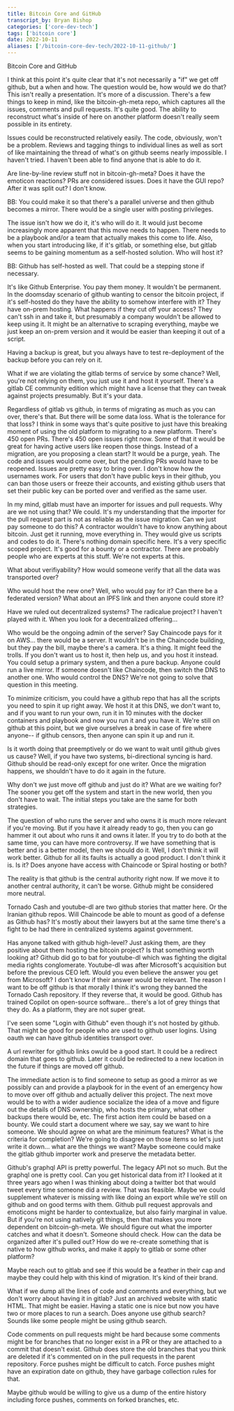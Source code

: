 ```yaml
---
title: Bitcoin Core and GitHub
transcript_by: Bryan Bishop
categories: ['core-dev-tech']
tags: ['bitcoin core']
date: 2022-10-11
aliases: ['/bitcoin-core-dev-tech/2022-10-11-github/']
---
```


Bitcoin Core and GitHub

I think at this point it's quite clear that it's not necessarily a "if" we get off github, but a when and how. The question would be, how would we do that? This isn't really a presentation. It's more of a discussion. There's a few things to keep in mind, like the bitcoin-gh-meta repo, which captures all the issues, comments and pull requests. It's quite good. The ability to reconstruct what's inside of here on another platform doesn't really seem possible in its entirety.

Issues could be reconstructed relatively easily. The code, obviously, won't be a problem. Reviews and tagging things to individual lines as well as sort of like maintaining the thread of what's on github seems nearly impossible. I haven't tried. I haven't been able to find anyone that is able to do it.

Are line-by-line review stuff not in bitcoin-gh-meta? Does it have the emoticon reactions? PRs are considered issues. Does it have the GUI repo? After it was split out? I don't know.

BB: You could make it so that there's a parallel universe and then github becomes a mirror. There would be a single user with posting privileges.

The issue isn't how we do it, it's who will do it. It would just become increasingly more apparent that this move needs to happen. There needs to be a playbook and/or a team that actually makes this come to life. Also, when you start introducing like, if it's gitlab, or something else, but gitlab seems to be gaining momentum as a self-hosted solution. Who will host it?

BB: Github has self-hosted as well. That could be a stepping stone if necessary.

It's like Github Enterprise. You pay them money. It wouldn't be permanent. In the doomsday scenario of github wanting to censor the bitcoin project, if it's self-hosted do they have the ability to somehow interfere with it? They have on-prem hosting. What happens if they cut off your access? They can't ssh in and take it, but presumably a company wouldn't be allowed to keep using it. It might be an alternative to scraping everything, maybe we just keep an on-prem version and it would be easier than keeping it out of a script.

Having a backup is great, but you always have to test re-deployment of the backup before you can rely on it.

What if we are violating the gitlab terms of service by some chance? Well, you're not relying on them, you just use it and host it yourself. There's a gitlab CE community edition which might have a license that they can tweak against projects presumably. But it's your data.

Regardless of gitlab vs github, in terms of migrating as much as you can over, there's that. But there will be some data loss. What is the tolerance for that loss? I think in some ways that's quite positive to just have this breaking moment of using the old platform to migrating to a new platform. There's 450 open PRs. There's 450 open issues right now. Some of that it would be great for having active users like reopen those things. Instead of a migration, are you proposing a clean start? It would be a purge, yeah. The code and issues would come over, but the pending PRs would have to be reopened. Issues are pretty easy to bring over. I don't know how the usernames work. For users that don't have public keys in their github, you can ban those users or freeze their accounts, and existing github users that set their public key can be ported over and verified as the same user.

In my mind, gitlab must have an importer for issues and pull requests. Why are we not using that? We could. It's my understanding that the importer for the pull request part is not as reliable as the issue migration. Can we just pay someone to do this? A contractor wouldn't have to know anything about bitcoin. Just get it running, move everything in. They would give us scripts and codes to do it. There's nothing domain specific here. It's a very specific scoped project. It's good for a bounty or a contractor. There are probably people who are experts at this stuff. We're not experts at this.

What about verifiyability? How would someone verify that all the data was transported over?

Who would host the new one? Well, who would pay for it? Can there be a federated version? What about an IPFS link and then anyone could store it?

Have we ruled out decentralized systems? The radicalue project? I haven't played with it. When you look for a decentralized offering...

Who would be the ongoing admin of the server? Say Chaincode pays for it on AWS... there would be a server. It wouldn't be in the Chaincode building, but they pay the bill, maybe there's a camera. It's a thing. It might feed the trolls. If you don't want us to host it, then help us, and you host it instead. You could setup a primary system, and then a pure backup. Anyone could run a live mirror. If someone doesn't like Chaincode, then switch the DNS to another one. Who would control the DNS? We're not going to solve that question in this meeting.

To minimize criticism, you could have a github repo that has all the scripts you need to spin it up right away. We host it at this DNS, we don't want to, and if you want to run your own, run it in 10 minutes with the docker containers and playbook and now you run it and you have it. We're still on github at this point, but we give ourselves a break in case of fire where anyone-- if github censors, then anyone can spin it up and run it.

Is it worth doing that preemptively or do we want to wait until github gives us cause? Well, if you have two systems, bi-directional syncing is hard. Github should be read-only except for one writer. Once the migration happens, we shouldn't have to do it again in the future.

Why don't we just move off github and just do it? What are we waiting for? The sooner you get off the system and start in the new world, then you don't have to wait. The initial steps you take are the same for both strategies.

The question of who runs the server and who owns it is much more relevant if you're moving. But if you have it already ready to go, then you can go hammer it out about who runs it and owns it later. If you try to do both at the same time, you can have more controversy. If we have something that is better and is a better model, then we should do it. Well, I don't think it will work better. Github for all its faults is actually a good product. I don't think it is. Is it? Does anyone have access with Chaincode or Spiral hosting or both?

The reality is that github is the central authority right now. If we move it to another central authority, it can't be worse. Github might be considered more neutral.

Tornado Cash and youtube-dl are two github stories that matter here. Or the Iranian github repos. Will Chaincode be able to mount as good of a defense as Github has? It's mostly about their lawyers but at the same time there's a fight to be had there in centralized systems against government.

Has anyone talked with github high-level? Just asking them, are they positive about them hosting the bitcoin project? Is that something worth looking at? Github did go to bat for youtube-dl which was fighting the digital media rights conglomerate. Youtube-dl was after Microsoft's acquisition but before the previous CEO left. Would you even believe the answer you get from Microsoft? I don't know if their answer would be relevant. The reason I want to be off github is that morally I think it's wrong they banned the Tornado Cash repository. If they reverse that, it would be good. Github has trained Copilot on open-source software... there's a lot of grey things that they do. As a platform, they are not super great.

I've seen some "Login with Github" even though it's not hosted by github. That might be good for people who are used to github user logins. Using oauth we can have github identities transport over.

A url rewriter for github links owuld be a good start. It could be a redirect domain that goes to github. Later it could be redirected to a new location in the future if things are moved off github.

The immediate action is to find someone to setup as good a mirror as we possibly can and provide a playbook for in the event of an emergency how to move over off github and actually deliver this project. The next move would be to with a wider audience socialize the idea of a move and figure out the details of DNS ownership, who hosts the primary, what other backups there would be, etc. The first action item could be based on a bounty. We could start a document where we say, say we want to hire someone. We should agree on what are the minimum features? What is the criteria for completion? We're going to disagree on those items so let's just write it down... what are the things we want? Maybe someone could make the gitlab github importer work and preserve the metadata better.

Github's graphql API is pretty powerful. The legacy API not so much. But the graphql one is pretty cool. Can you get historical data from it? I looked at it three years ago when I was thinking about doing a twitter bot that would tweet every time someone did a review. That was feasible. Maybe we could supplement whatever is missing with like doing an export while we're still on github and on good terms with them. Github pull request approvals and emoticons might be harder to contextualize, but also fairly marginal in value. But if you're not using natively git things, then that makes you more dependent on bitcoin-gh-meta. We should figure out what the importer catches and what it doesn't. Someone should check. How can the data be organized after it's pulled out? How do we re-create something that is native to how github works, and make it apply to gitlab or some other platform?

Maybe reach out to gitlab and see if this would be a feather in their cap and maybe they could help with this kind of migration. It's kind of their brand.

What if we dump all the lines of code and comments and everything, but we don't worry about having it in gitlab? Just an archived website with static HTML. That might be easier. Having a static one is nice but now you have two or more places to run a search. Does anyone use github search? Sounds like some people might be using github search.

Code comments on pull requests might be hard because some comments might be for branches that no longer exist in a PR or they are attached to a commit that doesn't exist. Github does store the old branches that you think are deleted if it's commented on in the pull requests in the parent repository. Force pushes might be difficult to catch. Force pushes might have an expiration date on github, they have garbage collection rules for that.

Maybe github would be willing to give us a dump of the entire history including force pushes, comments on forked branches, etc.

